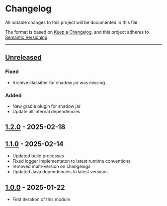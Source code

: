 # Changelog

All notable changes to this project will be documented in this file.

The format is based on [Keep a Changelog](https://keepachangelog.com/en/1.0.0/),
and this project adheres to [Semantic Versioning](https://semver.org/spec/v2.0.0.html).

* * *

## [Unreleased]

### Fixed

- Archive classifier for shadow jar was missing

### Added

- New gradle plugin for shadow jar
- Update all internal dependencies


## [1.2.0] - 2025-02-18

## [1.1.0] - 2025-02-14

- Updated build processes
- Fixed logger implementaton to latest runtime conventions
- removed multi-version on changelogs
- Updated Java dependencies to latest versions

## [1.0.0] - 2025-01-22

- First iteration of this module

[Unreleased]: https://github.com/ortus-boxlang/bx-pdf/compare/v1.2.0...HEAD

[1.2.0]: https://github.com/ortus-boxlang/bx-pdf/compare/v1.1.0...v1.2.0

[1.1.0]: https://github.com/ortus-boxlang/bx-pdf/compare/v1.0.0...v1.1.0

[1.0.0]: https://github.com/ortus-boxlang/bx-pdf/compare/v1.0.0...v1.0.0
